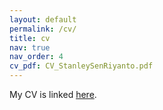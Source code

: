 ```yaml
---
layout: default
permalink: /cv/
title: cv 
nav: true 
nav_order: 4
cv_pdf: CV_StanleySenRiyanto.pdf
---
```

My CV is linked [here](/assets/pdf/CV_StanleySenRiyanto.pdf).
